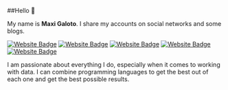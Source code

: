##Hello :wave:

My name is <b>Maxi Galoto</b>. I share my accounts on social networks and some blogs.

<p dir="auto"> 
<a href="https://www.instagram.com/maxigaloto"><img src = 'https://img.shields.io/badge/-Instagram-d934d6'alt="Website Badge" style="max-width: 75%;"></a>  
<a href="https://www.facebook.com/maxi.galoto"><img src = 'https://img.shields.io/badge/%20%20-Facebook-b834d9'alt="Website Badge" style="max-width: 75%;"></a> 
<a href="https://maxi-galo.netlify.app/"><img src = 'https://img.shields.io/badge/%20%20-Netlify-a666d4'alt="Website Badge" style="max-width: 75%;"></a> 
<a href="https://rpubs.com/MGaloto"><img src = 'https://img.shields.io/badge/%20%20-Rpubs-5a98e8'alt="Website Badge" style="max-width: 75%;"></a></a> 
<a href="https://www.linkedin.com/in/maximilianogaloto"><img src = 'https://img.shields.io/badge/-Linkedin-4c32e3'alt="Website Badge" style="max-width: 75%;"></a>
</p>


 

I am passionate about everything I do, especially when it comes to working with data. I can combine programming languages to get the best out of each one and get the best possible results.

 



<!--
**MGaloto/MGaloto** is a ✨ _special_ ✨ repository because its `README.md` (this file) appears on your GitHub profile.

Here are some ideas to get you started:

- 🔭 I’m currently working on ...
- 🌱 I’m currently learning ...
- 👯 I’m looking to collaborate on ...
- 🤔 I’m looking for help with ...
- 💬 Ask me about ...
- 📫 How to reach me: ...
- 😄 Pronouns: ...
- ⚡ Fun fact: ...
https://github.com/alexandresanlim/Badges4-README.md-Profile#-languages-
--

